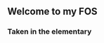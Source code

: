 ## Welcome to my FOS

<script src='//vizor.io/static/scripts/vizor-360-embed.js' data-vizorurl='//vizor.io/embed/jacobhallett/fos'></script>



### Taken in the elementary


